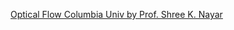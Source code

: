 [Optical Flow Columbia Univ by Prof. Shree K. Nayar](https://www.youtube.com/playlist?list=PL2zRqk16wsdoYzrWStffqBAoUY8XdvatV)